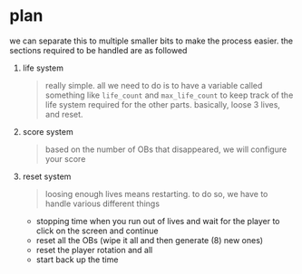 # plan
we can separate this to multiple smaller bits to make the process easier.
the sections required to be handled are as followed
1. life system
    > really simple. all we need to do is to have a variable called something like
    `life_count` and `max_life_count` to keep track of the life system required
    for the other parts. basically, loose 3 lives, and reset.
2. score system
    > based on the number of OBs that disappeared, we will configure your score
3. reset system
    > loosing enough lives means restarting. to do so, we have to handle various different things
    - stopping time when you run out of lives and wait for the player to click on the screen and continue
    - reset all the OBs (wipe it all and then generate (8) new ones)
    - reset the player rotation and all
    - start back up the time